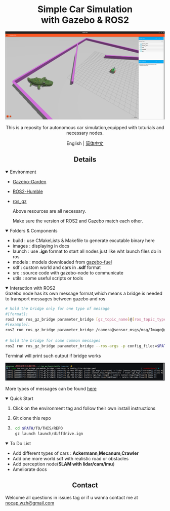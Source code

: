 # <div align="center">Simple Car Simulation<br>with Gazebo & ROS2</div>

<div align="center">
    <img src="images/gazebo_all.png" width="850">
    <p>
        This is a reposity for autonomous car simulation,equipped with toturials and necessary nodes.
    </p>

English | [简体中文](README_cn.md)

</div>

## <div align="center">Details</div>
<details open>
<summary>Environment</summary>

- [Gazebo-Garden](https://gazebosim.org/docs)
- [ROS2-Humble](https://docs.ros.org/en/humble/index.html)
- [ros_gz](https://github.com/gazebosim/ros_gz)

    Above resources are all necessary.

    Make sure the version of ROS2 and Gazebo match each other.

</details>

<details open>
<summary>Folders & Components</summary>

- build : use CMakeLists & Makefile to generate excutable binary here
- images : displaying in docs
- launch : use **.ign** format to start all nodes just like wht launch files do in ros
- models : models downloaded from [gazebo-fuel](https://app.gazebosim.org/dashboard)
- sdf : custom world and cars in **.sdf** format
- src : source code with gazebo-node to communicate
- utils : some useful scripts or tools

</details>

<details open>
<summary>Interaction with ROS2</summary>
Gazebo node has its own message format,which means a bridge is needed to transport messages between gazebo and ros

```bash
# hold the bridge only for one type of message
#[format]: 
ros2 run ros_gz_bridge parameter_bridge [gz_topic_name]@[ros_topic_type]@[gz_topic_type]
#[example]: 
ros2 run ros_gz_bridge parameter_bridge /camera@sensor_msgs/msg/Image@gz.msgs.Image

# hold the bridge for some common messages
ros2 run ros_gz_bridge parameter_bridge --ros-args -p config_file:=$PATH/TO/THIS/REPO/utils/bridge.yaml
```
Terminal will print such output if bridge works<br>
<div align="center"><img src="images/bridge.png" width="850"></div>

More types of messages can be found [here](README_msg_types.md) 

</details>
<details open>
<summary>Quick Start</summary>

1. Click on the environment tag and follow their own install instructions<br>
   
2. Git clone this repo
3. ```bash
    cd $PATH/TO/THIS/REPO
    gz launch launch/diffdrive.ign
    ```

</details>

<details open>
<summary>To Do List</summary>
  
- Add different types of cars : **Ackermann**,**Mecanum**,**Crawler**
- Add one more world.sdf with realistic road or obstacles
- Add perception node(**SLAM with lidar/cam/imu**)
- Ameliorate docs

</details>

## <div align="center">Contact</div>
Welcome all questions in issues tag or if u wanna contact me at nocap.wzh@gmail.com